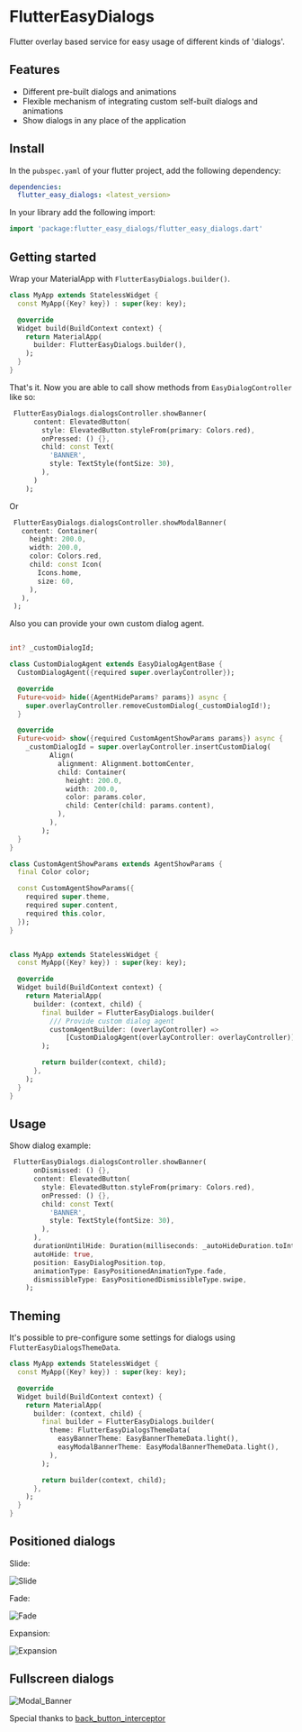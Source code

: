  
# FlutterEasyDialogs

Flutter overlay based service for easy usage of different kinds of 'dialogs'.  

## Features

* Different pre-built dialogs and animations
* Flexible mechanism of integrating custom self-built dialogs and animations
* Show dialogs in any place of the application

## Install

In the `pubspec.yaml` of your flutter project, add the following dependency:

```yaml
dependencies:
  flutter_easy_dialogs: <latest_version>
```

In your library add the following import:

```dart
import 'package:flutter_easy_dialogs/flutter_easy_dialogs.dart'
```
## Getting started
 
Wrap your MaterialApp with ```FlutterEasyDialogs.builder()```.

```dart
class MyApp extends StatelessWidget {
  const MyApp({Key? key}) : super(key: key);

  @override
  Widget build(BuildContext context) {
    return MaterialApp(
      builder: FlutterEasyDialogs.builder(),
    );
  }
}
```


That's it. Now you are able to call show methods from ```EasyDialogController``` like so:
```dart
 FlutterEasyDialogs.dialogsController.showBanner(
      content: ElevatedButton(
        style: ElevatedButton.styleFrom(primary: Colors.red),
        onPressed: () {},
        child: const Text(
          'BANNER',
          style: TextStyle(fontSize: 30),
        ),
      )
    );
```
Or

```dart
 FlutterEasyDialogs.dialogsController.showModalBanner(
   content: Container(
     height: 200.0,
     width: 200.0,
     color: Colors.red,
     child: const Icon(
       Icons.home,
       size: 60,
     ),
   ),
 );
```

Also you can provide your own custom dialog agent.

```dart

int? _customDialogId;

class CustomDialogAgent extends EasyDialogAgentBase {
  CustomDialogAgent({required super.overlayController});

  @override
  Future<void> hide({AgentHideParams? params}) async {
    super.overlayController.removeCustomDialog(_customDialogId!);
  }

  @override
  Future<void> show({required CustomAgentShowParams params}) async {
    _customDialogId = super.overlayController.insertCustomDialog(
          Align(
            alignment: Alignment.bottomCenter,
            child: Container(
              height: 200.0,
              width: 200.0,
              color: params.color,
              child: Center(child: params.content),
            ),
          ),
        );
  }
}

class CustomAgentShowParams extends AgentShowParams {
  final Color color;

  const CustomAgentShowParams({
    required super.theme,
    required super.content,
    required this.color,
  });
}


class MyApp extends StatelessWidget {
  const MyApp({Key? key}) : super(key: key);

  @override
  Widget build(BuildContext context) {
    return MaterialApp(  
      builder: (context, child) {
        final builder = FlutterEasyDialogs.builder(
          /// Provide custom dialog agent
          customAgentBuilder: (overlayController) =>
              [CustomDialogAgent(overlayController: overlayController)],
        );

        return builder(context, child);
      },
    );
  }
}
```


## Usage

Show dialog example:

```dart
 FlutterEasyDialogs.dialogsController.showBanner(
      onDismissed: () {},
      content: ElevatedButton(
        style: ElevatedButton.styleFrom(primary: Colors.red),
        onPressed: () {},
        child: const Text(
          'BANNER',
          style: TextStyle(fontSize: 30),
        ),
      ),
      durationUntilHide: Duration(milliseconds: _autoHideDuration.toInt()),
      autoHide: true,
      position: EasyDialogPosition.top,
      animationType: EasyPositionedAnimationType.fade,
      dismissibleType: EasyPositionedDismissibleType.swipe,
    );
```

## Theming

It's possible to pre-configure some settings for dialogs using ```FlutterEasyDialogsThemeData```.

```dart
class MyApp extends StatelessWidget {
  const MyApp({Key? key}) : super(key: key);

  @override
  Widget build(BuildContext context) {
    return MaterialApp(
      builder: (context, child) {
        final builder = FlutterEasyDialogs.builder(
          theme: FlutterEasyDialogsThemeData(
            easyBannerTheme: EasyBannerThemeData.light(),
            easyModalBannerTheme: EasyModalBannerThemeData.light(),
          ),
        );

        return builder(context, child);
      },
    );
  }
}
```

## Positioned dialogs 

Slide:

![Slide][slide_positioned_banner]

Fade:

![Fade][fade_positioned_banner]

Expansion:

![Expansion][expansion_positioned_banner] 


## Fullscreen dialogs 
 
![Modal_Banner][modal_banner_blured]


Special thanks to [back_button_interceptor](https://github.com/marcglasberg/back_button_interceptor)

<!-- Links -->
[slide_positioned_banner]: https://user-images.githubusercontent.com/72284940/200048845-96a5487b-de11-442f-92e0-2cab6be9b539.gif
[fade_positioned_banner]: https://user-images.githubusercontent.com/72284940/200050223-0976a2b8-c0ff-482b-be29-4963cf4472a6.gif
[expansion_positioned_banner]: https://user-images.githubusercontent.com/72284940/200051054-cc8281cc-50a6-43b9-b5a0-38655d8919a8.gif
[modal_banner_blured]: https://user-images.githubusercontent.com/72284940/200051692-d174a805-1739-4c94-9d2f-10fdaab0cba5.gif
